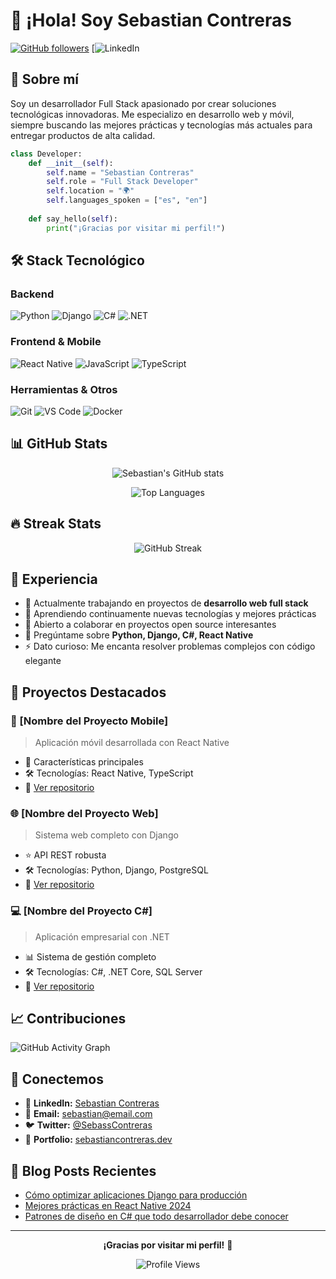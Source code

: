 # 👋 ¡Hola! Soy Sebastian Contreras

[![GitHub followers](https://img.shields.io/github/followers/SebassContreras?label=Follow&style=social)](https://github.com/SebassContreras)
[![LinkedIn](https://img.shields.io/badge/-LinkedIn-blue?style=flat-square&logo=linkedin&logoColor=white&link=[https://www.linkedin.com/in/sebas-contreras/])

## 🚀 Sobre mí

Soy un desarrollador Full Stack apasionado por crear soluciones tecnológicas innovadoras. Me especializo en desarrollo web y móvil, siempre buscando las mejores prácticas y tecnologías más actuales para entregar productos de alta calidad.

```python
class Developer:
    def __init__(self):
        self.name = "Sebastian Contreras"
        self.role = "Full Stack Developer"
        self.location = "🌍"
        self.languages_spoken = ["es", "en"]
    
    def say_hello(self):
        print("¡Gracias por visitar mi perfil!")
```

## 🛠️ Stack Tecnológico

### Backend
![Python](https://img.shields.io/badge/-Python-3776AB?style=flat-square&logo=python&logoColor=white)
![Django](https://img.shields.io/badge/-Django-092E20?style=flat-square&logo=django&logoColor=white)
![C#](https://img.shields.io/badge/-C%23-239120?style=flat-square&logo=c-sharp&logoColor=white)
![.NET](https://img.shields.io/badge/-.NET-512BD4?style=flat-square&logo=dotnet&logoColor=white)

### Frontend & Mobile
![React Native](https://img.shields.io/badge/-React%20Native-61DAFB?style=flat-square&logo=react&logoColor=black)
![JavaScript](https://img.shields.io/badge/-JavaScript-F7DF1E?style=flat-square&logo=javascript&logoColor=black)
![TypeScript](https://img.shields.io/badge/-TypeScript-3178C6?style=flat-square&logo=typescript&logoColor=white)

### Herramientas & Otros
![Git](https://img.shields.io/badge/-Git-F05032?style=flat-square&logo=git&logoColor=white)
![VS Code](https://img.shields.io/badge/-VS%20Code-007ACC?style=flat-square&logo=visual-studio-code&logoColor=white)
![Docker](https://img.shields.io/badge/-Docker-2496ED?style=flat-square&logo=docker&logoColor=white)

## 📊 GitHub Stats

<div align="center">
  
![Sebastian's GitHub stats](https://github-readme-stats.vercel.app/api?username=SebassContreras&show_icons=true&theme=radical&hide_border=true)

![Top Languages](https://github-readme-stats.vercel.app/api/top-langs/?username=SebassContreras&layout=compact&theme=radical&hide_border=true)

</div>

## 🔥 Streak Stats

<div align="center">

![GitHub Streak](https://github-readme-streak-stats.herokuapp.com/?user=SebassContreras&theme=radical&hide_border=true)

</div>

## 💼 Experiencia

- 🔭 Actualmente trabajando en proyectos de **desarrollo web full stack**
- 🌱 Aprendiendo continuamente nuevas tecnologías y mejores prácticas
- 👯 Abierto a colaborar en proyectos open source interesantes
- 💬 Pregúntame sobre **Python, Django, C#, React Native**
- ⚡ Dato curioso: Me encanta resolver problemas complejos con código elegante

## 🎯 Proyectos Destacados

### 📱 [Nombre del Proyecto Mobile]
> Aplicación móvil desarrollada con React Native
- 🚀 Características principales
- 🛠️ Tecnologías: React Native, TypeScript
- 🔗 [Ver repositorio](https://github.com/SebassContreras/proyecto)

### 🌐 [Nombre del Proyecto Web]
> Sistema web completo con Django
- ⭐ API REST robusta
- 🛠️ Tecnologías: Python, Django, PostgreSQL
- 🔗 [Ver repositorio](https://github.com/SebassContreras/proyecto-web)

### 💻 [Nombre del Proyecto C#]
> Aplicación empresarial con .NET
- 📊 Sistema de gestión completo
- 🛠️ Tecnologías: C#, .NET Core, SQL Server
- 🔗 [Ver repositorio](https://github.com/SebassContreras/proyecto-csharp)

## 📈 Contribuciones

![GitHub Activity Graph](https://github-readme-activity-graph.vercel.app/graph?username=SebassContreras&theme=react-dark&hide_border=true)

## 🤝 Conectemos

- 💼 **LinkedIn:** [Sebastian Contreras](https://linkedin.com/in/tu-perfil/)
- 📧 **Email:** sebastian@email.com
- 🐦 **Twitter:** [@SebassContreras](https://twitter.com/tu-usuario)
- 📱 **Portfolio:** [sebastiancontreras.dev](https://tu-portfolio.com)

## 📝 Blog Posts Recientes

<!-- BLOG-POST-LIST:START -->
- [Cómo optimizar aplicaciones Django para producción](https://tu-blog.com/post1)
- [Mejores prácticas en React Native 2024](https://tu-blog.com/post2)
- [Patrones de diseño en C# que todo desarrollador debe conocer](https://tu-blog.com/post3)
<!-- BLOG-POST-LIST:END -->

---

<div align="center">

**¡Gracias por visitar mi perfil!** 🚀

![Profile Views](https://komarev.com/ghpvc/?username=SebassContreras&color=blueviolet&style=flat-square&label=Visitantes)

</div>
